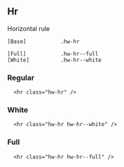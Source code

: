 ## Hr

Horizontal rule

```code
[Base]           .hw-hr

[Full]           .hw-hr--full
[White]          .hw-hr--white
```

### Regular

```html|span-6,plain,light
  <hr class="hw-hr" />
```

### White

```html|span-6,plain,light
  <hr class="hw-hr hw-hr--white" />
```

### Full

```html|span-6,plain,light
  <hr class="hw-hr hw-hr--full" />
```
